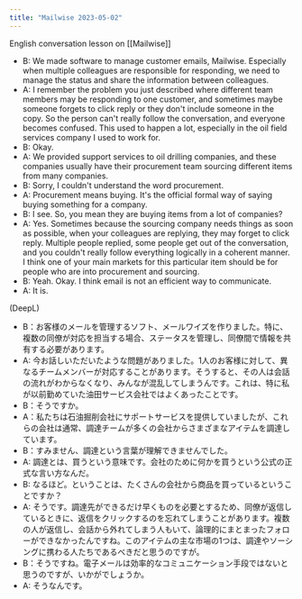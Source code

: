```yaml
---
title: "Mailwise 2023-05-02"
---
```


English conversation lesson on [[Mailwise]]
- B: We made software to manage customer emails, Mailwise. Especially when multiple colleagues are responsible for responding, we need to manage the status and share the information between colleagues.
- A: I remember the problem you just described where different team members may be responding to one customer, and sometimes maybe someone forgets to click reply or they don't include someone in the copy. So the person can't really follow the conversation, and everyone becomes confused. This used to happen a lot, especially in the oil field services company I used to work for.
- B: Okay.
- A: We provided support services to oil drilling companies, and these companies usually have their procurement team sourcing different items from many companies.
- B: Sorry, I couldn't understand the word procurement.
- A: Procurement means buying. It's the official formal way of saying buying something for a company.
- B: I see. So, you mean they are buying items from a lot of companies?
- A: Yes. Sometimes because the sourcing company needs things as soon as possible, when your colleagues are replying, they may forget to click reply. Multiple people replied, some people get out of the conversation, and you couldn't really follow everything logically in a coherent manner. I think one of your main markets for this particular item should be for people who are into procurement and sourcing.
- B: Yeah. Okay. I think email is not an efficient way to communicate.
- A: It is.

(DeepL)
- B：お客様のメールを管理するソフト、メールワイズを作りました。特に、複数の同僚が対応を担当する場合、ステータスを管理し、同僚間で情報を共有する必要があります。
- A: 今お話しいただいたような問題がありました。1人のお客様に対して、異なるチームメンバーが対応することがあります。そうすると、その人は会話の流れがわからなくなり、みんなが混乱してしまうんです。これは、特に私が以前勤めていた油田サービス会社ではよくあったことです。
- B：そうですか。
- A：私たちは石油掘削会社にサポートサービスを提供していましたが、これらの会社は通常、調達チームが多くの会社からさまざまなアイテムを調達しています。
- B：すみません、調達という言葉が理解できませんでした。
- A: 調達とは、買うという意味です。会社のために何かを買うという公式の正式な言い方なんだ。
- B: なるほど。ということは、たくさんの会社から商品を買っているということですか？
- A: そうです。調達先ができるだけ早くものを必要とするため、同僚が返信しているときに、返信をクリックするのを忘れてしまうことがあります。複数の人が返信し、会話から外れてしまう人もいて、論理的にまとまったフォローができなかったんですね。このアイテムの主な市場の1つは、調達やソーシングに携わる人たちであるべきだと思うのですが。
- B：そうですね。電子メールは効率的なコミュニケーション手段ではないと思うのですが、いかがでしょうか。
- A: そうなんです。

